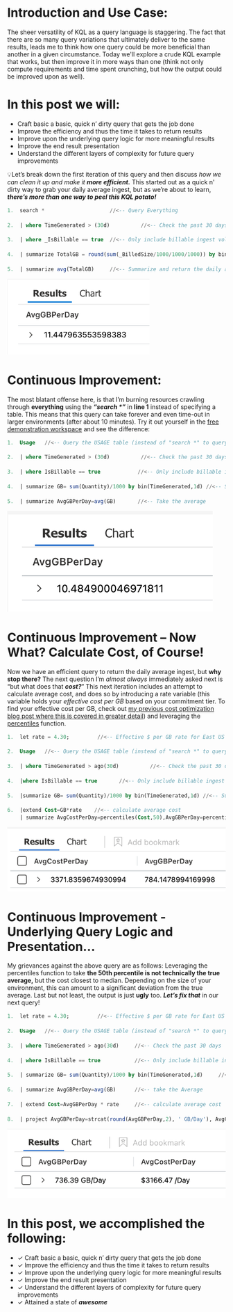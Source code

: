 # Introduction and Use Case:
The sheer versatility of KQL as a query language is staggering. The fact that there are so many query variations that ultimately deliver to the same results, leads me to think how one query could be more beneficial than another in a given circumstance. Today we'll explore a crude KQL example that works, but then improve it in more ways than one (think not only compute requirements and time spent crunching, but how the output could be improved upon as well). 

# In this post we will:
- Craft basic a basic, quick n’ dirty query that gets the job done 
- Improve the efficiency and thus the time it takes to return results 
- Improve upon the underlying query logic for more meaningful results 
- Improve the end result presentation 
- Understand the different layers of complexity for future query improvements


&#128161;Let’s break down the first iteration of this query and then discuss _how we can clean it up and make it **more efficient.**_ This started out as a quick n' dirty way to grab your daily average ingest, but as we’re about to learn, **_there’s more than one way to peel this KQL potato!_**

```sql
1.	search *                     //<-- Query Everything

2.	| where TimeGenerated > (30d)          //<-- Check the past 30 days

3.	| where _IsBillable == true  //<-- Only include billable ingest volume

4.	| summarize TotalGB = round(sum(_BilledSize/1000/1000/1000)) by bin(TimeGenerated, 1d)       //<-- Summarize billable volume in GB using the _BilledSize table column

5.	| summarize avg(TotalGB)     //<-- Summarize and return the daily average
```
![](/assets/img/Potato/Original2.png)


# Continuous Improvement:
The most blatant offense here, is that I’m burning resources crawling through **everything** using the **_“search *”_** in **line 1** instead of specifying a table. This means that this query can take forever and even time-out in larger environments (after about 10 minutes). Try it out yourself in the [free demonstration workspace](https://portal.azure.com/#view/Microsoft_OperationsManagementSuite_Workspace/LogsDemo.ReactView) and see the difference:  

```sql
1.	Usage   //<-- Query the USAGE table (instead of "search *" to query everything)

2.	| where TimeGenerated > (30d)          //<-- Check the past 30 days

3.	| where IsBillable == true            //<-- Only include billable ingest volume

4.	| summarize GB= sum(Quantity)/1000 by bin(TimeGenerated,1d) //<-- Summarize in GBs by Day
   
5.	| summarize AvgGBPerDay=avg(GB)       //<-- Take the average 
```
![](/assets/img/Potato/plainGB.png)

# Continuous Improvement – Now What? Calculate Cost, of Course!
Now we have an efficient query to return the daily average ingest, but **why stop there?** The next question I’m _almost always_ immediately asked next is “but what does that **_cost?_**” This next iteration includes an attempt to calculate average cost, and does so by introducing a rate variable (this variable holds your _effective cost per GB_ based on your commitment tier. To find your effective cost per GB, check out [my previous cost optimization blog post where this is covered in greater detail](https://www.hanley.cloud/2023-05-15-Sentinel-Cost-Optimization-Part-2/)) and leveraging the [percentiles](https://learn.microsoft.com/en-us/azure/data-explorer/kusto/query/percentiles-aggfunction) function.

```sql
1.	let rate = 4.30;         //<-- Effective $ per GB rate for East US
   
2.	Usage	//<-- Query the USAGE table (instead of "search *" to query everything)
  
3.	| where TimeGenerated > ago(30d)          //<-- Check the past 30 days

4.	|where IsBillable == true 		//<-- Only include billable ingest volume
  
5.	|summarize GB= sum(Quantity)/1000 by bin(TimeGenerated,1d) //<-- Summarize GB/Day 
  
6.	|extend Cost=GB*rate	//<-- calculate average cost
    | summarize AvgCostPerDay=percentiles(Cost,50),AvgGBPerDay=percentiles(GB,50) //<-- Return the 50th percentile for Cost/Day and GB/Day
```
![](/assets/img/Potato/Ugly.png)

# Continuous Improvement - Underlying Query Logic and Presentation...
My grievances against the above query are as follows: Leveraging the percentiles function to take **the 50th percentile is not technically the true average,** but the cost closest to median. Depending on the size of your environment, this can amount to a significant deviation from the true average. Last but not least, the output is just **ugly** too. **_Let’s fix that_** in our next query! 

```sql
1.	let rate = 4.30;         //<-- Effective $ per GB rate for East US

2.	Usage   //<-- Query the USAGE table (instead of "search *" to query everything)

3.	| where TimeGenerated > ago(30d)     //<-- Check the past 30 days

4.	| where IsBillable == true           //<-- Only include billable ingest volume

5.	| summarize GB= sum(Quantity)/1000 by bin(TimeGenerated,1d)     //<-- break it up into GB/Day

6.	| summarize AvgGBPerDay=avg(GB)      //<-- take the Average

7.	| extend Cost=AvgGBPerDay * rate     //<-- calculate average cost

8.	| project AvgGBPerDay=strcat(round(AvgGBPerDay,2), ' GB/Day'), AvgCostPerDay=strcat('$', round(Cost,2), ' /Day')    //<-- This line is tricky. I convert everything to string in order to prepend '$' and append ' /Day' to make the results more presentable
```
![](/assets/img/Potato/Formatted.png)

# In this post, we accomplished the following:
- &#10003; Craft basic a basic, quick n’ dirty query that gets the job done
- &#10003; Improve the efficiency and thus the time it takes to return results
- &#10003; Improve upon the underlying query logic for more meaningful results
- &#10003; Improve the end result presentation
- &#10003; Understand the different layers of complexity for future query improvements
- &#10003; Attained a state of **_awesome_**



